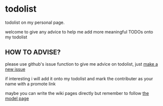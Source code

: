 todolist
========

todolist on my personal page.

welcome to give any advice to help me add more meaningful TODOs onto my todolist

## HOW TO ADVISE?

please use github's issue function to give me advice on todolist, just [make a new issue](https://github.com/fifth/todolist/issues/new)

if interesting i will add it onto my todolist and mark the contributer as your name with a promote link

maybe you can write the wiki pages directly but remember to follow [the model page](https://github.com/fifth/todolist/wiki/wiki%E6%A8%A1%E6%9D%BF%E9%A1%B5%E9%9D%A2)

